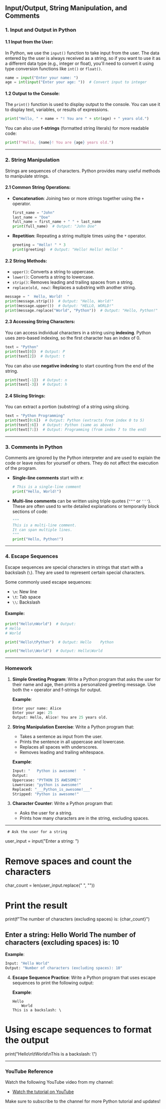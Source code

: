 ## **Input/Output, String Manipulation, and Comments**

### **1. Input and Output in Python**

#### **1.1 Input from the User:**
In Python, we use the `input()` function to take input from the user. The data entered by the user is always received as a string, so if you want to use it as a different data type (e.g., integer or float), you'll need to convert it using type conversion functions like `int()` or `float()`.

```python
name = input("Enter your name: ")
age = int(input("Enter your age: "))  # Convert input to integer
```

#### **1.2 Output to the Console:**
The `print()` function is used to display output to the console. You can use it to display text, variables, or results of expressions.

```python
print("Hello, " + name + "! You are " + str(age) + " years old.")
```

You can also use **f-strings** (formatted string literals) for more readable code:
```python
print(f"Hello, {name}! You are {age} years old.")
```

---

### **2. String Manipulation**

Strings are sequences of characters. Python provides many useful methods to manipulate strings.

#### **2.1 Common String Operations:**

- **Concatenation**: Joining two or more strings together using the `+` operator.
  ```python
  first_name = "John"
  last_name = "Doe"
  full_name = first_name + " " + last_name
  print(full_name)  # Output: "John Doe"
  ```

- **Repetition**: Repeating a string multiple times using the `*` operator.
  ```python
  greeting = "Hello! " * 3
  print(greeting)  # Output: "Hello! Hello! Hello! "
  ```

#### **2.2 String Methods:**
- `upper()`: Converts a string to uppercase.
- `lower()`: Converts a string to lowercase.
- `strip()`: Removes leading and trailing spaces from a string.
- `replace(old, new)`: Replaces a substring with another string.

```python
message = "  Hello, World!  "
print(message.strip())  # Output: "Hello, World!"
print(message.upper())  # Output: "HELLO, WORLD!"
print(message.replace("World", "Python"))  # Output: "Hello, Python!"
```

#### **2.3 Accessing String Characters:**
You can access individual characters in a string using **indexing**. Python uses zero-based indexing, so the first character has an index of 0.

```python
text = "Python"
print(text[0])  # Output: P
print(text[2])  # Output: t
```

You can also use **negative indexing** to start counting from the end of the string.
```python
print(text[-1])  # Output: n
print(text[-3])  # Output: h
```

#### **2.4 Slicing Strings:**
You can extract a portion (substring) of a string using slicing.

```python
text = "Python Programming"
print(text[0:6])  # Output: Python (extracts from index 0 to 5)
print(text[:6])  # Output: Python (same as above)
print(text[7:])  # Output: Programming (from index 7 to the end)
```

---

### **3. Comments in Python**

Comments are ignored by the Python interpreter and are used to explain the code or leave notes for yourself or others. They do not affect the execution of the program.

- **Single-line comments** start with `#`:
  ```python
  # This is a single-line comment
  print("Hello, World!")
  ```

- **Multi-line comments** can be written using triple quotes (`"""` or `'''`). These are often used to write detailed explanations or temporarily block sections of code:
  ```python
  """
  This is a multi-line comment.
  It can span multiple lines.
  """
  print("Hello, Python!")
  ```

---

### **4. Escape Sequences**
Escape sequences are special characters in strings that start with a backslash (`\`). They are used to represent certain special characters.

Some commonly used escape sequences:
- `\n`: New line
- `\t`: Tab space
- `\\`: Backslash

#### **Example:**
```python
print("Hello\nWorld")  # Output: 
# Hello
# World

print("Hello\tPython")  # Output: Hello    Python

print("Hello\\World")  # Output: Hello\World
```

---

### **Homework**

1. **Simple Greeting Program**:
   Write a Python program that asks the user for their name and age, then prints a personalized greeting message. Use both the `+` operator and f-strings for output.

   **Example**:
   ```python
   Enter your name: Alice
   Enter your age: 25
   Output: Hello, Alice! You are 25 years old.
   ```

2. **String Manipulation Exercise**:
   Write a Python program that:
   - Takes a sentence as input from the user.
   - Prints the sentence in all uppercase and lowercase.
   - Replaces all spaces with underscores.
   - Removes leading and trailing whitespace.

   **Example**:
   ```python
   Input: "   Python is awesome!   "
   Output:
   Uppercase: "PYTHON IS AWESOME!"
   Lowercase: "python is awesome!"
   Replaced: "___Python_is_awesome!___"
   Stripped: "Python is awesome!"
   ```

3. **Character Counter**:
   Write a Python program that:
   - Asks the user for a string.
   - Prints how many characters are in the string, excluding spaces.
----------------------------------------------
     # Ask the user for a string
user_input = input("Enter a string: ")

# Remove spaces and count the characters
char_count = len(user_input.replace(" ", ""))

# Print the result
print(f"The number of characters (excluding spaces) is: {char_count}")


Enter a string: Hello World
The number of characters (excluding spaces) is: 10
-----------------------------------------------------

   **Example**:
   ```python
   Input: "Hello World"
   Output: "Number of characters (excluding spaces): 10"
   ```

4. **Escape Sequence Practice**:
   Write a Python program that uses escape sequences to print the following output:

   **Example**:
   ```
   Hello
       World
   This is a backslash: \
   ```
# Using escape sequences to format the output
print("Hello\n\tWorld\nThis is a backslash: \\")

---

### **YouTube Reference**
Watch the following YouTube video from my channel:
- [Watch the tutorial on YouTube](https://youtu.be/0qo3QEidzjA?si=B_yq5Mg02EjlJNQ9)


 Make sure to subscribe to the channel for more Python tutorial and updates! 
